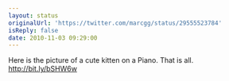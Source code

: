 ```yaml
---
layout: status
originalUrl: 'https://twitter.com/marcgg/status/29555523784'
isReply: false
date: 2010-11-03 09:29:00
---
```


Here is the picture of a cute kitten on a Piano. That is all. http://bit.ly/bSHW6w
